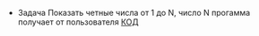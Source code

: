 - Задача Показать четные числа от 1 до N, число N прогамма получает от пользователя [КОД](/d/learning/GB_devops/seminar/Program.cs)
